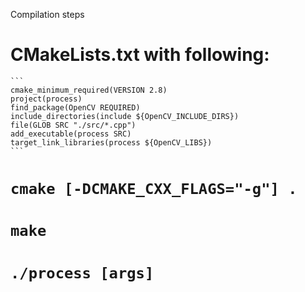 Compilation steps

# CMakeLists.txt with following:
    ```
    cmake_minimum_required(VERSION 2.8)
    project(process)
    find_package(OpenCV REQUIRED)
    include_directories(include ${OpenCV_INCLUDE_DIRS})
    file(GLOB SRC "./src/*.cpp")
    add_executable(process SRC)
    target_link_libraries(process ${OpenCV_LIBS})
    ```
# `cmake [-DCMAKE_CXX_FLAGS="-g"] .`
# `make`
# `./process [args]`
